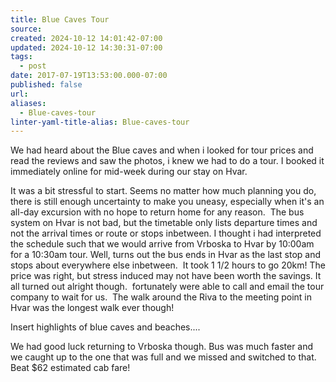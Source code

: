 ```yaml
---
title: Blue Caves Tour
source: 
created: 2024-10-12 14:01:42-07:00
updated: 2024-10-12 14:30:31-07:00
tags:
  - post
date: 2017-07-19T13:53:00.000-07:00
published: false
url: 
aliases:
  - Blue-caves-tour
linter-yaml-title-alias: Blue-caves-tour
---
```


We had heard about the Blue caves and when i looked for tour prices and read the reviews and saw the photos, i knew we had to do a tour. I booked it immediately online for mid-week during our stay on Hvar.

It was a bit stressful to start. Seems no matter how much planning you do, there is still enough uncertainty to make you uneasy, especially when it's an all-day excursion with no hope to return home for any reason.  The bus system on Hvar is not bad, but the timetable only lists departure times and not the arrival times or route or stops inbetween. I thought i had interpreted the schedule such that we would arrive from Vrboska to Hvar by 10:00am for a 10:30am tour. Well, turns out the bus ends in Hvar as the last stop and stops about everywhere else inbetween.  It took 1 1/2 hours to go 20km! The price was right, but stress induced may not have been worth the savings. It all turned out alright though.  fortunately were able to call and email the tour company to wait for us.  The walk around the Riva to the meeting point in Hvar was the longest walk ever though!

Insert highlights of blue caves and beaches....

We had good luck returning to Vrboska though. Bus was much faster and we caught up to the one that was full and we missed and switched to that. Beat $62 estimated cab fare!